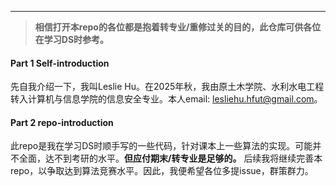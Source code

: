 ***
>**相信打开本repo的各位都是抱着转专业/重修过关的目的，此仓库可供各位在学习DS时参考。**

#### Part 1 Self-introduction
  先自我介绍一下，我叫Leslie Hu。在2025年秋，我由原土木学院、水利水电工程转入计算机与信息学院的信息安全专业。本人email: lesliehu.hfut@gmail.com。

#### Part 2 repo-introduction
  此repo是我在学习DS时顺手写的一些代码，针对课本上一些算法的实现。可能并不全面，达不到考研的水平。**但应付期末/转专业是足够的。** 后续我将继续完善本repo，以争取达到算法竞赛水平。因此，我便希望各位多提issue，群策群力。
  